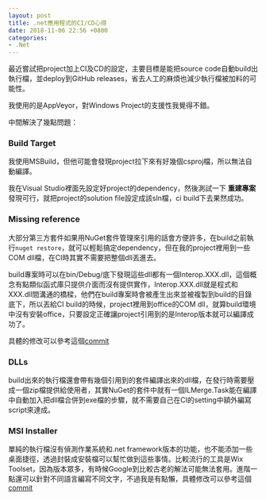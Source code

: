 ```yaml
---
layout: post
title: .net應用程式的CI/CD心得
date: 2018-11-06 22:56 +0800
categories:
- .Net
---
```


最近嘗試把project加上CI及CD的設定，主要目標是能把source code自動build出執行檔，並deploy到GitHub releases，省去人工的麻煩也減少執行檔被加料的可能性。

我使用的是AppVeyor，對Windows Project的支援性我覺得不錯。

中間解決了幾點問題：

### Build Target

我使用MSBuild，但他可能會發現project拉下來有好幾個csproj檔，所以無法自動編譯。

我在Visual Studio裡面先設定好project的dependency，然後測試一下 __重建專案__ 發現可行，就把project的solution  file設定成該sln檔，ci build下去果然成功。

### Missing reference

大部分第三方套件如果用NuGet套件管理來引用的話會方便許多，在build之前執行`nuget restore`，就可以輕鬆搞定dependency，但在我的project裡用到一些COM dll檔，在CI時其實不需要把整個dll丟進去。

build專案時可以在bin/Debug/底下發現這些dll都有一個Interop.XXX.dll，這個概念有點類似函式庫只提供介面而沒有提供實作，Interop.XXX.dll就是程式和XXX.dll間溝通的橋樑，他們在build專案時會被產生出來並被複製到build的目錄底下，所以丟給CI build的時候，project裡用到office的COM dll，就算build環境中沒有安裝office，只要設定正確讓project引用到的是Interop版本就可以編譯成功了。

具體的修改可以參考這個[commit](https://github.com/xnum/BeanfunLogin/commit/fefb71532e0968ca4a35eb1f66a5de47070aa23d?diff=split#diff-e27161f96fb33c3295fbcfce27eb0f8b)

### DLLs

build出來的執行檔還會帶有幾個引用到的套件編譯出來的dll檔，在發行時需要壓成一個zip檔提供給使用者，其實NuGet的套件中就有一個ILMerge.Task能在編譯中自動加入把dll檔合併到exe檔的步驟，就不需要自己在CI的setting中額外編寫script來達成。

### MSI Installer

單純的執行檔沒有偵測作業系統和.net framework版本的功能，也不能添加一些桌面捷徑，透過封裝成安裝檔可以幫忙做到這些事情。比較流行的工具是Wix Toolset，因為版本眾多，有時候Google到比較古老的解法可能無法套用。進階一點還可以針對不同語言編寫不同文字，不過我是有點懶，具體修改可以參考這個[commit](https://github.com/xnum/BeanfunLogin/commit/2c3c2f1ce1ec4a96c18b9e35f6eb420371705ece)



